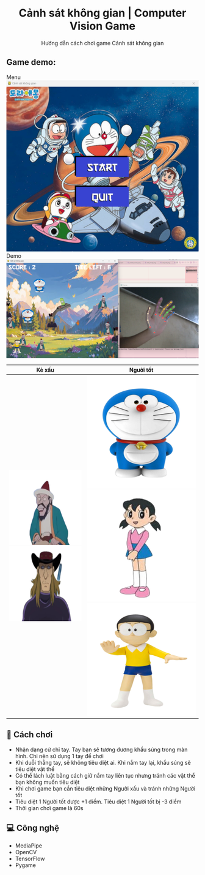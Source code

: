 <h1 align="center" id="title">Cảnh sát không gian | Computer Vision Game</h1>

<p align="center" id="description">Hướng dẫn cách chơi game Cảnh sát không gian</p>

<h2>Game demo:</h2>

Menu            
![menu.png](%2Fmenu.png)
Demo
![play.png](%2Fplay.png)

Kẻ xấu            |  Người tốt  
:-------------------------:|:-------------------------:
![evil_morty.png](assets%2Fimages%2Fmorty%2Fevil_morty.png)  ![potato_morty.png](assets%2Fimages%2Fmorty%2Fpotato_morty.png) | ![asleep_rick.png](assets%2Fimages%2Frick%2Fasleep_rick.png)![sad_rick.png](assets%2Fimages%2Frick%2Fsad_rick.png)![pickle_rick.png](assets%2Fimages%2Frick%2Fpickle_rick.png)

<h2>🧐 Cách chơi</h2>

*   Nhận dạng cử chỉ tay. Tay bạn sẽ tương đương khẩu súng trong màn hình. Chỉ nên sử dụng 1 tay để chơi
*   Khi duỗi thẳng tay, sẽ không tiêu diệt ai. Khi nắm tay lại, khẩu súng sẽ tiêu diệt vật thể
*   Có thể lách luật bằng cách giữ nắm tay liên tục nhưng tránh các vật thể bạn không muốn tiêu diệt
*   Khi chơi game bạn cần tiêu diệt những Người xấu và tránh những Người tốt
*   Tiêu diệt 1 Người tốt được +1 điểm. Tiêu diệt 1 Người tốt bị -3 điểm
*   Thời gian chơi game là 60s
  
  
<h2>💻 Công nghệ</h2>

*   MediaPipe
*   OpenCV
*   TensorFlow
*   Pygame


